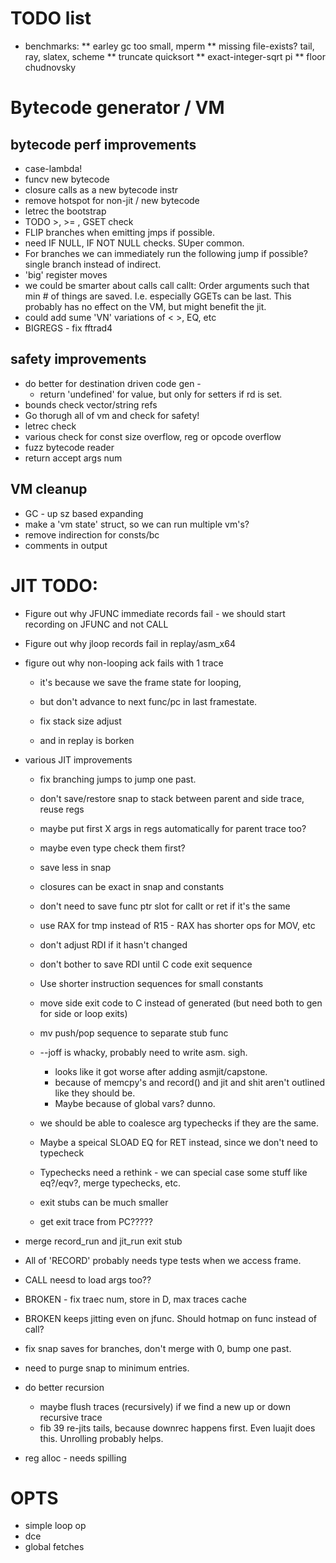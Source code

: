 # TODO list

* benchmarks: 
** earley gc too small, mperm
** missing file-exists? tail, ray, slatex, scheme
** truncate quicksort
** exact-integer-sqrt pi
** floor chudnovsky 

# Bytecode generator / VM

## bytecode perf improvements 

* case-lambda!
* funcv new bytecode
* closure calls as a new bytecode instr
* remove hotspot for non-jit / new bytecode
* letrec the bootstrap
* TODO >, >= , GSET check
* FLIP branches when emitting jmps if possible.
* need IF NULL, IF NOT NULL checks.  SUper common.
* For branches we can immediately run the following jump if possible?  single branch instead of indirect.
* 'big' register moves
* we could be smarter about calls call callt: Order arguments such that min # of things are saved.  I.e. especially GGETs can be last.
 This probably has no effect on the VM, but might benefit the jit.
* could add sume 'VN' variations of < >, EQ, etc
* BIGREGS - fix fftrad4

## safety improvements
* do better for destination driven code gen - 
   * return 'undefined' for value, but only for setters if rd is set.
* bounds check vector/string refs
* Go thorugh all of vm and check for safety!
* letrec check
* various check for const size overflow, reg or opcode overflow
* fuzz bytecode reader
* return accept args num 

## VM cleanup
* GC - up sz based expanding
* make a 'vm state' struct, so we can run multiple vm's?
* remove indirection for consts/bc
* comments in output

# JIT TODO:
* Figure out why JFUNC immediate records fail - we should start recording on JFUNC and not CALL
* Figure out why jloop records fail in replay/asm_x64
* figure out why non-looping ack fails with 1 trace
    * it's because we save the frame state for looping, 
	* but don't advance to next func/pc in last framestate.

  * fix stack size adjust  
  * and in replay is borken
  
* various JIT improvements
  * fix branching jumps to jump one past.
  * don't save/restore snap to stack between parent and side trace, reuse regs
  * maybe put first X args in regs automatically for parent trace too?
  * maybe even type check them first?
  * save less in snap
  * closures can be exact in snap and constants
  * don't need to save func ptr slot for callt or ret if it's the same
  * use RAX for tmp instead of R15 - RAX has shorter ops for MOV, etc
  * don't adjust RDI if it hasn't changed
  * don't bother to save RDI until C code exit sequence
  * Use shorter instruction sequences for small constants
  * move side exit code to C instead of generated (but need both to gen for side or loop exits)
  * mv push/pop sequence to separate stub func
  * --joff is whacky, probably need to write asm.  sigh.
     * looks like it got worse after adding asmjit/capstone.
	 * because of memcpy's and record() and jit and shit aren't outlined like they should be.
	 * Maybe because of global vars? dunno.
  * we should be able to coalesce arg typechecks if they are the same.
  * Maybe a speical SLOAD EQ for RET instead, since we don't need to typecheck
  * Typechecks need a rethink - we can special case some stuff like eq?/eqv?, merge typechecks, etc.
  
  * exit stubs can be much smaller
  * get exit trace from PC?????

* merge record_run and jit_run exit stub
* All of 'RECORD' probably needs type tests when we access frame.

* CALL neesd to load args too??

* BROKEN - fix traec num, store in D, max traces cache
* BROKEN keeps jitting even on jfunc.  Should hotmap on func instead of call?
* fix snap saves for branches, don't merge with 0, bump one past.

* need to purge snap to minimum entries.

* do better recursion 
  * maybe flush traces (recursively) if we find a new up or down recursive trace
  * fib 39 re-jits tails, because downrec happens first.  Even luajit does this.  Unrolling probably helps.

* reg alloc - needs spilling

# OPTS

* simple loop op
* dce
* global fetches


